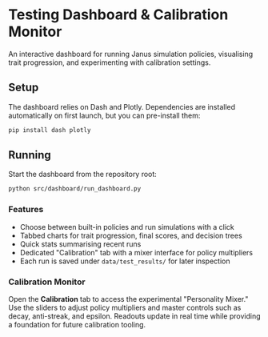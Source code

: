 # Testing Dashboard & Calibration Monitor

An interactive dashboard for running Janus simulation policies, visualising trait progression, and experimenting with calibration settings.

## Setup

The dashboard relies on Dash and Plotly. Dependencies are installed automatically on first launch, but you can pre-install them:

```bash
pip install dash plotly
```

## Running

Start the dashboard from the repository root:

```bash
python src/dashboard/run_dashboard.py
```

### Features

- Choose between built-in policies and run simulations with a click
- Tabbed charts for trait progression, final scores, and decision trees
- Quick stats summarising recent runs
- Dedicated "Calibration" tab with a mixer interface for policy multipliers
- Each run is saved under `data/test_results/` for later inspection

### Calibration Monitor

Open the **Calibration** tab to access the experimental "Personality Mixer." Use the sliders to adjust policy multipliers and master controls such as decay, anti-streak, and epsilon. Readouts update in real time while providing a foundation for future calibration tooling.
